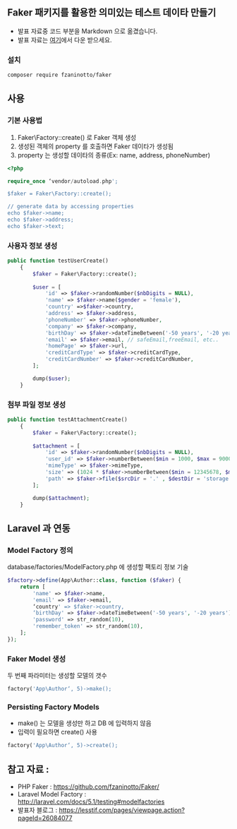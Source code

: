 ## Faker 패키지를 활용한 의미있는 테스트 데이타 만들기

- 발표 자료중 코드 부분을 Markdown 으로 옮겼습니다.
- 발표 자료는 [여기](https://github.com/ModernPUG/meetup/blob/master/2015_09/03_PHP_Faker/PHP-Fake.pdf)에서 다운 받으세요. 

### 설치 

```sh
composer require fzaninotto/faker 
```

## 사용
### 기본 사용법

 1. Faker\Factory::create() 로 Faker 객체 생성
 2. 생성된 객체의 property 를 호출하면 Faker 데이타가 생성됨
 3. property 는 생성할 데이타의 종류(Ex: name, address, phoneNumber)


```php
<?php

require_once ‘vendor/autoload.php'; 

$faker = Faker\Factory::create(); 

// generate data by accessing properties 
echo $faker->name;  
echo $faker->address;
echo $faker->text;
```
### 사용자 정보 생성
```php
public function testUserCreate()
    {
        $faker = Faker\Factory::create();
	   
        $user = [
            'id' => $faker->randomNumber($nbDigits = NULL), 
            'name' => $faker->name($gender = 'female'),
            'country' =>$faker->country,
            'address' => $faker->address,
            'phoneNumber' => $faker->phoneNumber,
            'company' => $faker->company,
            'birthDay' => $faker->dateTimeBetween('-50 years', '-20 years'),
            'email' => $faker->email, // safeEmail,freeEmail, etc..
            'homePage' => $faker->url,
            'creditCardType' => $faker->creditCardType,
            'creditCardNumber' => $faker->creditCardNumber,
        ];

        dump($user);
    }
```

### 첨부 파일 정보 생성
```php
public function testAttachmentCreate()
    {
        $faker = Faker\Factory::create();
       
        $attachment = [
            'id' => $faker->randomNumber($nbDigits = NULL), 
            'user_id' => $faker->numberBetween($min = 1000, $max = 9000), 
            'mimeType' => $faker->mimeType, 
            'size' => (1024 * $faker->numberBetween($min = 12345678, $max = 987654321)),
            'path' => $faker->file($srcDir = '.' , $destDir = 'storage', $fullPath = false),
        ];

        dump($attachment);
    }

```

## Laravel 과 연동

### Model Factory 정의
database/factories/ModelFactory.php 에 생성할 팩토리 정보 기술
```php
$factory->define(App\Author::class, function ($faker) {
    return [
        'name' => $faker->name,
        'email' => $faker->email,
        ‘country' => $faker->country,
        ‘birthDay' => $faker->dateTimeBetween('-50 years', '-20 years'),
        'password' => str_random(10),
        'remember_token' => str_random(10),
    ];
});
```
### Faker Model 생성
두 번째 파라미터는 생성할 모델의 갯수
```php
factory('App\Author‘, 5)->make();
```

### Persisting Factory Models
- make() 는 모델을 생성만 하고 DB 에 입력하지 않음
- 입력이 필요하면 create() 사용

```php
factory('App\Author‘, 5)->create();
```


## 참고 자료 :

 - PHP Faker : https://github.com/fzaninotto/Faker/
 - Laravel Model Factory : http://laravel.com/docs/5.1/testing#modelfactories
 - 발표자 블로그 : https://lesstif.com/pages/viewpage.action?pageId=26084077


